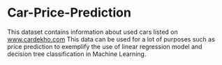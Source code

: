 # Car-Price-Prediction
This dataset contains information about used cars listed 
on www.cardekho.com
This data can be used for a lot of purposes such as price prediction to exemplify the use of linear regression model and decision tree classification in Machine Learning.
